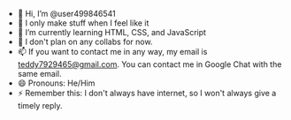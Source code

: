 - 👋 Hi, I’m @user499846541
- 👀 I only make stuff when I feel like it
- 🌱 I’m currently learning HTML, CSS, and JavaScript
- 💞️ I don't plan on any collabs for now.
- 📫 If you want to contact me in any way, my email is teddy7929465@gmail.com. You can contact me in Google Chat with the same email.
- 😄 Pronouns: He/Him
- ⚡ Remember this: I don't always have internet, so I won't always give a timely reply.

<!---
user499846541/user499846541 is a ✨ special ✨ repository because its `README.md` (this file) appears on your GitHub profile.
You can click the Preview link to take a look at your changes.
--->

